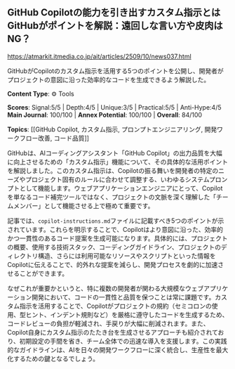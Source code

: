 ## GitHub Copilotの能力を引き出すカスタム指示とは　GitHubがポイントを解説：遠回しな言い方や皮肉はNG？

https://atmarkit.itmedia.co.jp/ait/articles/2509/10/news037.html

GitHubがCopilotのカスタム指示を活用する5つのポイントを公開し、開発者がプロジェクトの意図に沿った効率的なコードを生成できるよう解説した。

**Content Type**: ⚙️ Tools

**Scores**: Signal:5/5 | Depth:4/5 | Unique:3/5 | Practical:5/5 | Anti-Hype:4/5
**Main Journal**: 100/100 | **Annex Potential**: 100/100 | **Overall**: 84/100

**Topics**: [[GitHub Copilot, カスタム指示, プロンプトエンジニアリング, 開発ワークフロー改善, コード品質]]

GitHubは、AIコーディングアシスタント「GitHub Copilot」の出力品質を大幅に向上させるための「カスタム指示」機能について、その具体的な活用ポイントを解説しました。このカスタム指示は、Copilotの振る舞いを開発者の特定のニーズやプロジェクト固有のルールに合わせて調整する、いわゆるシステムプロンプトとして機能します。ウェブアプリケーションエンジニアにとって、Copilotを単なるコード補完ツールではなく、プロジェクトの文脈を深く理解した「チームメンバー」として機能させる上で極めて重要です。

記事では、`copilot-instructions.md`ファイルに記載すべき5つのポイントが示されています。これらを明示することで、Copilotはより意図に沿った、効率的かつ一貫性のあるコード提案を生成可能になります。具体的には、プロジェクトの概要、使用する技術スタック、コーディングガイドライン、プロジェクトのディレクトリ構造、さらには利用可能なリソースやスクリプトといった情報をCopilotに伝えることで、的外れな提案を減らし、開発プロセスを劇的に加速させることができます。

なぜこれが重要かというと、特に複数の開発者が関わる大規模なウェブアプリケーション開発において、コードの一貫性と品質を保つことは常に課題です。カスタム指示を活用することで、Copilotがプロジェクトの規約（セミコロンの使用、型ヒント、インデント規則など）を厳格に遵守したコードを生成するため、コードレビューの負担が軽減され、手戻りが大幅に削減されます。また、Copilot自身にカスタム指示のたたき台を生成させるアプローチも紹介されており、初期設定の手間を省き、チーム全体での迅速な導入を支援します。この実践的なガイドラインは、AIを日々の開発ワークフローに深く統合し、生産性を最大化するための鍵となるでしょう。